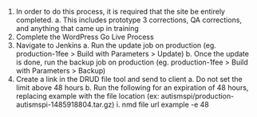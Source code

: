 1. In order to do this process, it is required that the site be entirely completed.
  a. This includes prototype 3 corrections, QA corrections, and anything that came up in training 
2. Complete the WordPress Go Live Process
3. Navigate to Jenkins 
  a. Run the update job on production (eg. production-1fee > Build with Parameters > Update)
  b. Once the update is done, run the backup job on production (eg. production-1fee > Build with Parameters > Backup)
4. Create a link in the DRUD file tool and send to client
  a. Do not set the limit above 48 hours
  b. Run the following for an expiration of 48 hours, replacing example with the file location (ex: autismspi/production-autismspi-1485918804.tar.gz)
    i. nmd file url example -e 48
